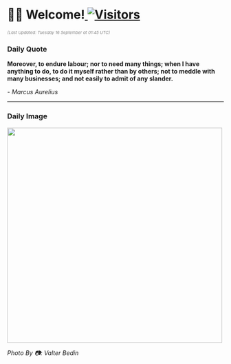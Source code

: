 <h1>👋🏽 Welcome!<a href="https://github.com/OmitNomis/"> <img src="https://visitor-badge.laobi.icu/badge?page_id=OmitNomis" alt="Visitors"></a></h1>

<i><p style="font-size: 0.6rem; color:gray">(Last Updated: Tuesday 16 September at 01:45 UTC)</p></i>

<h3> Daily Quote </h3>
<b><p>Moreover, to endure labour; nor to need many things; when I have anything to do, to do it myself rather than by others; not to meddle with many businesses; and not easily to admit of any slander.</p></b>
<i><caption style="font-size: 0.8rem; color:gray;">- Marcus Aurelius</caption></i>


<hr>

<h3>Daily Image</h3>
<a href="https://images.pexels.com/photos/33900340/pexels-photo-33900340.jpeg" target="_blank"><img style="height:500px;" src="https://images.pexels.com/photos/33900340/pexels-photo-33900340.jpeg"/></a>

<i><caption style="font-size: 0.8rem; color:gray;"> Photo By 📷: Valter Bedin</caption></i>
